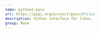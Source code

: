 ```yaml
---
name: python2-pyuv
url: https://pypi.org/project/pyuv/#files
description: Python interface for libuv.
group: None
---
```

